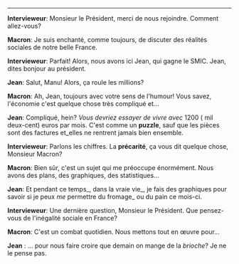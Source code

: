 ***

**Intervieweur**: Monsieur le Président, merci de nous rejoindre. Comment allez-vous?

**Macron**: Je suis enchanté, comme toujours, de discuter des réalités sociales de notre belle France.

**Intervieweur**: Parfait! Alors, nous avons ici Jean, qui gagne le SMIC. Jean, dites bonjour au président.

**Jean**: Salut, Manu! Alors, ça roule les millions?

**Macron**: Ah, Jean, toujours avec votre sens de l'humour! Vous savez, l'économie c'est quelque chose très compliqué et…

**Jean**: Compliqué, hein? *Vous devriez essayer de vivre avec* 1200 ( mil deux-cent) euros par mois. C'est comme un **puzzle**, sauf que les pièces sont des factures et_elles ne rentrent jamais bien ensemble.

**Intervieweur**: Parlons les chiffres. La **précarité**, ça vous dit quelque chose, Monsieur Macron?

**Macron**: Bien sûr, c'est un sujet qui me préoccupe énormément. Nous avons des plans, des graphiques, des statistiques...

**Jean**: Et pendant ce temps_, dans la vraie vie_, je fais des graphiques pour savoir si je peux *me* permettre du fromage_ ou du pain ce mois-ci.

**Intervieweur**: Une dernière question, Monsieur le Président. Que  pensez-vous de l'inégalité sociale en France?

**Macron**: C'est un combat quotidien. Nous mettons tout en œuvre pour...

**Jean** : ... pour nous faire croire que demain on mange de la *brioche*? Je ne le pense pas.